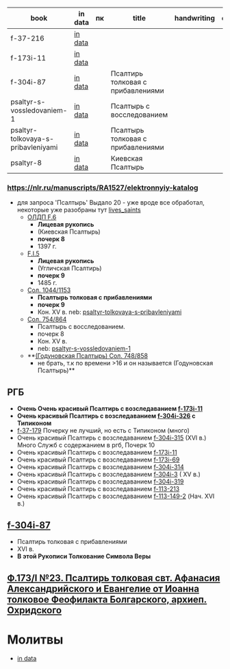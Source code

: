 # 

| book                               | in data                                                                                 | пк | title | handwriting | date | Описание                                                                                                    |
|------------------------------------|-----------------------------------------------------------------------------------------|----|-------|:-----------:|------|-------------------------------------------------------------------------------------------------------------|
| f-37-216                           | [in data](../../../data/pdf/manuscripts/rsl/f_37/f-37-216.pdf)                          |    |       |             |      |                                                                                                             |
| f-173i-11                          | [in data](../../../data/pdf/manuscripts/rsl/f_173i/f-173i-11.pdf)                       |    |       |             |      |                                                                                                             |
| f-304i-87                          | [in data](../../../data/pdf/manuscripts/rsl/f_304i/f-304i-87.pdf)                       |    | Псалтирь толковая с прибавлениями      |             |      | [f-304i-87](https://lib-fond.ru/lib-rgb/304-i/f-304i-87)                                                    |
| psaltyr-s-vossledovaniem-1         | [in data](../../../data/pdf/manuscripts/nlr/sol/2eadd685-eb71-40c5-bdec-7e9dc9b7efce.pdf) |    |Псалтырь с восследованием       |             |      |                                                                                                             |
| psaltyr-tolkovaya-s-pribavleniyami | [in data](../../../data/pdf/manuscripts/nlr/sol/a05ec697-47ed-4ccf-bc2c-5b8025cc8127.pdf) |    | Псалтырь толковая с прибавлениями      |             |      | [psaltyr-tolkovaya-s-pribavleniyami](https://kp.rusneb.ru/item/material/psaltyr-tolkovaya-s-pribavleniyami) |
| psaltyr-8                          | [in data](../../../data/pdf/manuscripts/nlr/oldp/44e98e44-f6a7-43bb-bd45-c56bc603e93d.pdf) |    | Киевская Псалтырь      |             |      | [ОЛДП F.6](https://nlr.ru/manuscripts/RA1527/elektronnyiy-katalog?ab=44E98E44-F6A7-43BB-BD45-C56BC603E93D)  |



### https://nlr.ru/manuscripts/RA1527/elektronnyiy-katalog

- для запроса 'Псалтырь' Выдало 20 - уже вроде все обработал, некоторые уже разобраны тут [lives_saints][lives_saints]
    - [ОЛДП F.6](https://nlr.ru/manuscripts/RA1527/elektronnyiy-katalog?ab=44E98E44-F6A7-43BB-BD45-C56BC603E93D)
        - **Лицевая рукопись**
        - (Киевская Псалтырь)
        - **почерк 8**
        - 1397 г.
    - [F.I.5](https://nlr.ru/manuscripts/RA1527/elektronnyiy-katalog?ab=4D47373D-837D-41A0-9C42-CC051E205AB8)
        - **Лицевая рукопись**
        - (Угличская Псалтирь)
        - **почерк 9**
        - 1485 г.
    - [Сол. 1044/1153](https://nlr.ru/manuscripts/RA1527/elektronnyiy-katalog?ab=A05EC697-47ED-4CCF-BC2C-5B8025CC8127)
        - **Псалтырь толковая с прибавлениями**
        - **почерк 9**
        - Кон. XV в.
          neb: [psaltyr-tolkovaya-s-pribavleniyami](https://kp.rusneb.ru/item/material/psaltyr-tolkovaya-s-pribavleniyami)
    - [Сол. 754/864](https://nlr.ru/manuscripts/RA1527/elektronnyiy-katalog?ab=2EADD685-EB71-40C5-BDEC-7E9DC9B7EFCE)
        - Псалтырь с восследованием.
        - почерк 8
        - Кон. XV в.
        - neb: [psaltyr-s-vossledovaniem-1](https://kp.rusneb.ru/item/material/psaltyr-s-vossledovaniem-1)
    - **[(Годуновская Псалтырь) Сол. 748/858](https://nlr.ru/manuscripts/RA1527/elektronnyiy-katalog?ab=0C225BB7-AF7C-4551-91B7-B4FC634BE51A)
        - не брать, т.к по времени >16 и он называется (Годуновская Псалтырь)**

## РГБ

- **Очень Очень красивый Псалтирь с возследаванием [f-173i-11](https://lib-fond.ru/lib-rgb/173-i/f-173i-11)**
- **Очень красивый Псалтирь с возследаванием [f-304i-326](https://lib-fond.ru/lib-rgb/304-i/f-304i-326) с Типиконом**
- [f-37-179](https://lib-fond.ru/lib-rgb/37/f-37-179) Почерку не лучший, но есть с Типиконом (много)
- Очень красивый Псалтирь с возследаванием [f-304i-315](https://lib-fond.ru/lib-rgb/304-i/f-304i-315) (XVI в.) Много
  Служб с содержанием в ргб, Почерк 10
- Очень красивый Псалтирь с возследаванием [f-173i-11](https://lib-fond.ru/lib-rgb/173-i/f-173i-11)
- Очень красивый Псалтирь с возследаванием [f-173i-69](https://lib-fond.ru/lib-rgb/173-i/f-173i-69)
- Очень красивый Псалтирь с возследаванием [f-304i-314](https://lib-fond.ru/lib-rgb/304-i/f-304i-314)
- Очень красивый Псалтирь с возследаванием [f-304i-3](https://lib-fond.ru/lib-rgb/304-i/f-304i-3) ( XV в.)
- Очень красивый Псалтирь с возследаванием [f-304i-319](https://lib-fond.ru/lib-rgb/304-i/f-304i-319)
- Очень красивый Псалтирь с возследаванием [f-113-213](https://lib-fond.ru/lib-rgb/113/f-113-213)
- Очень красивый Псалтирь с возследаванием [f-113-149-2](https://lib-fond.ru/lib-rgb/113/f-113-149-2) (Нач. XVI в.)

## [f-304i-87](https://lib-fond.ru/lib-rgb/304-i/f-304i-87)

- Псалтирь толковая с прибавлениями
- XVI в.
- **В этой Рукописи Толкование Символа Веры**

## [Ф.173/I №23. Псалтирь толковая свт. Афанасия Александрийского и Евангелие от Иоанна толковое Феофилакта Болгарского, архиеп. Охридского](https://lib-fond.ru/lib-rgb/173-i/f-173i-23)


# Молитвы

- [in data](../../../../data/pdf/manuscripts/rsl/f_37/f-37-216.pdf)







[lives_saints]: ../../lives_saints/Жития-Святых.md